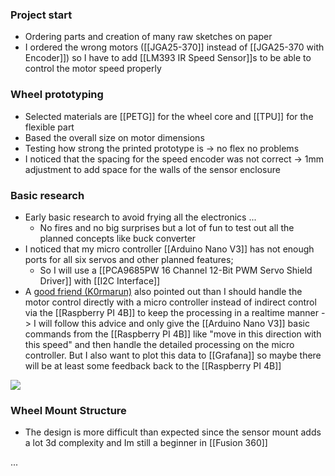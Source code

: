 ### Project start
- Ordering parts and creation of many raw sketches on paper
- I ordered the wrong motors ([[JGA25-370]] instead of [[JGA25-370 with Encoder]]) so I have to add [[LM393 IR Speed Sensor]]s to be able to control the motor speed properly

### Wheel prototyping
- Selected materials are [[PETG]] for the wheel core and [[TPU]] for the flexible part
- Based the overall size on motor dimensions
- Testing how strong the printed prototype is -> no flex no problems
- I noticed that the spacing for the speed encoder was not correct -> 1mm adjustment to add space for the walls of the sensor enclosure

### Basic research
- Early basic research to avoid frying all the electronics ...
	- No fires and no big surprises but a lot of fun to test out all the planned concepts like buck converter
- I noticed that my micro controller [[Arduino Nano V3]] has not enough ports for all six servos and other planned features;
	- So I will use a [[PCA9685PW 16 Channel 12-Bit PWM Servo Shield Driver]] with [[I2C Interface]]
- A [good friend (K0rmarun)](https://github.com/k0rmarun) also pointed out than I should handle the motor control directly with a micro controller instead of indirect control via the [[Raspberry PI 4B]] to keep the processing in a realtime manner -> I will follow this advice and only give the [[Arduino Nano V3]] basic commands from the [[Raspberry PI 4B]] like "move in this direction with this speed" and then handle the detailed processing on the micro controller. But I also want to plot this data to [[Grafana]] so maybe there will be at least some feedback back to the [[Raspberry PI 4B]]

![](/Images/Week2.jpg)

### Wheel Mount Structure
- The design is more difficult than expected since the sensor mount adds a lot 3d complexity and Im still a beginner in [[Fusion 360]]
  
...
  

